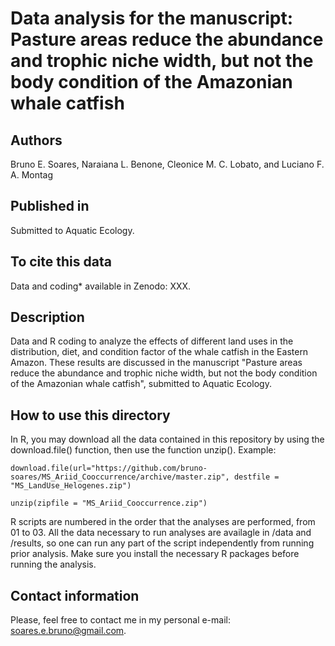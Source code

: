 # Data analysis for the manuscript: Pasture areas reduce the abundance and trophic niche width, but not the body condition of the Amazonian whale catfish
 
## Authors
Bruno E. Soares, Naraiana L. Benone, Cleonice M. C. Lobato, and Luciano F. A. Montag

## Published in
Submitted to Aquatic Ecology.

## To cite this data
Data and coding* available in Zenodo: XXX.

## Description
Data and R coding to analyze the effects of different land uses in the distribution, diet, and condition factor of the whale catfish in the Eastern Amazon. These results are discussed in the manuscript  "Pasture areas reduce the abundance and trophic niche width, but not the body condition of the Amazonian whale catfish", submitted to Aquatic Ecology.

## How to use this directory
In R, you may download all the data contained in this repository by using the download.file() function, then use the function unzip(). Example:

`
download.file(url="https://github.com/bruno-soares/MS_Ariid_Cooccurrence/archive/master.zip", destfile = "MS_LandUse_Helogenes.zip")
`

`
unzip(zipfile = "MS_Ariid_Cooccurrence.zip")
`

R scripts are numbered in the order that the analyses are performed, from 01 to 03. All the data necessary to run analyses are availagle in /data and /results, so one can run any part of the script independently from running prior analysis. Make sure you install the necessary R packages before running the analysis.

## Contact information
Please, feel free to contact me in my personal e-mail: soares.e.bruno@gmail.com.
